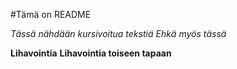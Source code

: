 #Tämä on README

*Tässä nähdään kursivoitua tekstiä*
_Ehkä myös tässä_

__Lihavointia__
**Lihavointia toiseen tapaan**
